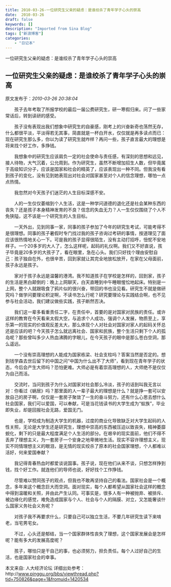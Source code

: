 ```yaml
---
title: 2010-03-26-一位研究生父亲的疑虑：是谁绞杀了青年学子心头的崇高
date:  2010-03-26
draft: false
keywords: []
description: "Imported from Sina Blog"
tags: ["新浪博客"]
categories: 
    - "日记本"
---
```

一位研究生父亲的疑虑：是谁绞杀了青年学子心头的崇高
## 一位研究生父亲的疑虑：是谁绞杀了青年学子心头的崇高

 原文发布于：*2010-03-26 20:38:04*

　　孩子去年考取了所报学校的最后一届公费研究生，研一寒假归来。问了一些家常话后，转到读研的感受。

　　孩子没有表现出我们想象中研究生的自豪感，刚考上的兴奋新奇也荡然无存，什么都很平淡，平淡得若无其事，简直就是一杯白开水，仅仅就是再多读点而已：现在研究生那么多，你以为读了研究生就咋样？再问一些，孩子直言最大的理想是将来找个好工作，多挣钱。

　　我想象中的研究生应该肩负一定的社会使命与责任感，有深刻的思想和远见，接人待物，大气沉着，公允周到。作为研究生，虽然不断增加招生人数，但毕竟属于高级知识分子，应该是国家和社会的精英了，应该表现出一种不同。但我没有看到孩子的变化，没有见到她表现出对社会对国家甚至对个人的信念理想，哪怕一点点热情。

　　我忽然对今天孩子们迷茫的人生目标深感不安。

　　人的一生仅仅萎缩到个人生活，这是一种学问道德的退化还是社会某种东西的丧失？还是孩子本身精神发育的不良？信念的失血无力？人一生仅仅围绕了个人不免狭隘，这不该是一个研究生的人生目标。

　　一天外出，见到同事一家，同事的孩子参加了今年的研究生考试，可能考得不是很理想。同事的孩子暑假时专门找过我的孩子咨询过考研的事情，按道理见了面应该很热情地关心一下。可是我的孩子显得很陌生，没有主动打招呼，忸怩不安地样子。一个20多岁的大人了，怎么这样呢，起码的礼仪啊。我们又不好直说，孩子毕竟是20多岁的大孩子了，看在眼里，急在心头。我们只好找个理由安慰自己：孩子独自在外，也很辛苦，回到家就让其完全地放松放开，在家在父母面前，孩子永远是孩子。

　　家对于孩子永远是温馨的港湾。我不知道孩子在学校是怎样的，回到家，孩子的生活是黑白颠倒的：晚上上网聊天，白天直睡到中午睡眼惺忪地起床。特别是一上网，整个人就跟吸食了鸦片似的很兴奋，带回的书也没见看。研究生不就是做研究吗？做学问要理论积淀啊，不读书怎么行呢？研究要理论与实践结合啊，也不见参与社会活动，我们建议做些实践，孩子断然否决。

　　我们这一辈多看重责任二字，在责任中，首要的是对国家对民族的责任。或许这样的教育在今天看来太假大空，与追求个人成功，强调个人发展，物质至上，享乐第一的现实的价值观反差太大，那么体现个人对社会对国家对家人的起码关怀总还是应该的吧？今天孩子怎么就远离社会、国家和民族，整个生活只剩下个人的孤岛呢？那些曾叫多少人热血沸腾的字眼儿，在今天孩子的眼中是那么苍白空洞，那么遥远。

　　一个没有崇高理想的人能成为国家栋梁、社会支柱吗？答案当然是否定的。想到钱学森去世后留下的中国之问“中国为什么出不了大师”，看到现在青年学子的状态，今后会产生大师吗？恐怕更难。大师必是有着崇高理想的人，大师绝不是仅仅为自己而活。

　　交流时，当问到孩子为什么对国家对社会那么冷淡，孩子的话到叫我无言以对：你看过《蜗居》吗？那里面的人一辈子最大的理想是什么？就是挣一套可以安放自己的房子啊，仅仅是一套房子聚敛了一生的奋斗努力，还有什么心思去想什么社会国家，我们可以爱国，可以奉献，可是当花钱读书的大学生成为“蚁族”，毕业即失业，却是回报社会无路，爱国无门。

　　也是，学校成为制造大学生的机器，过度的商业化导致缺乏对大学生起码的人性关照，无论是大学生还是研究生，理想中崇高的东西被压迫以致丧失，精神萎靡蜕化，剩下的只是最大程度满足个人生活的部分。在艰辛的现实面前，他们不得不丢弃了理想主义，为一套房子一个安身之地卑微地生活。现实不容许理想主义，现实不同情理想主义的眼泪，是无情的现实绞杀了原本的社会国家理想，个人都难以活好，何来爱国奉献？

　　我记得青春热血时都爱谈说国事。孩子说，现在他们从来不谈，只想怎样挣到钱，找个好工作。就连他们的导师也说，好好找个工作挣钱。

　　尽管难以赞同孩子的观点，但我也不敢再坚持自己的看法。国家社会是一个概念，多年来这个概念巨大而空洞。面对现实，每个人都希望从国家社会这样的概念中得到温暖和关照，并由此产生认同。可事实是，很多人有一种被抛弃、被排斥、被边缘化的感觉，难免造成国家与个人、社会与个人的隔膜、对立，又怎能奢谈什么国家义务社会义务呢？

　　对孩子我不再要求什么，只要自己可以独立生活，不要几年研究生读下来啃老，当宅男宅女。

　　不过，心头还是郁结，当一个国家群体性丧失了理想，这个国家发展会是怎样呢？能有多大的发展高度呢？

　　孩子，哪怕只是干自己的事，也必须努力，担负责任。每个人过好自己的生活，也是国家社会的幸事。

本文来自&#58; 人大经济论坛
详细出处参考：http&#58;//www.pinggu.org/bbs/viewthread.php?tid=750826&page=1&fromuid=1420534


